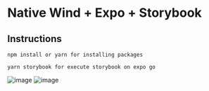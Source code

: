 # Native Wind + Expo + Storybook

## Instructions

```
npm install or yarn for installing packages
```

```
yarn storybook for execute storybook on expo go
```
![image](https://github.com/mcanv/nativewind-expo-storybook/assets/45522624/eca83362-fb23-4cd5-a1ca-42f58e0c2a2e)
![image](https://github.com/mcanv/nativewind-expo-storybook/assets/45522624/7124c881-95f0-47a6-a647-45ade754ceea)
